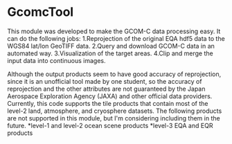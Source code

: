 # GcomcTool
This module was developed to make the GCOM-C data processing easy.
It can do the following jobs:
1.Reprojection of the original EQA hdf5 data to the WGS84 lat/lon GeoTIFF data.
2.Query and download GCOM-C data in an automated way.
3.Visualization of the target areas.
4.Clip and merge the input data into continuous images.

Although the output products seem to have good accuracy of reprojection, since it is an unofficial tool made by one student, so the accuracy of reprojection and the other attributes are not guaranteed by the Japan Aerospace Exploration Agency (JAXA) and other official data providers.
Currently, this code supports the tile products that contain most of the level-2 land, atmosphere, and cryosphere datasets. The following products are not supported in this module, but I'm considering including them in the future. *level-1 and level-2 ocean scene products *level-3 EQA and EQR products
